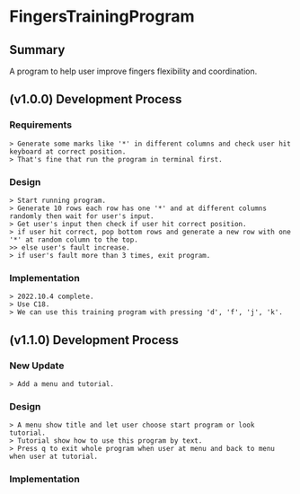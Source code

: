 # FingersTrainingProgram


Summary
---
  A program to help user improve fingers flexibility and coordination.

(v1.0.0) Development Process
---
  ### Requirements
    > Generate some marks like '*' in different columns and check user hit keyboard at correct position.
    > That's fine that run the program in terminal first.
  
  ### Design
    > Start running program.
    > Generate 10 rows each row has one '*' and at different columns randomly then wait for user's input.
    > Get user's input then check if user hit correct position.
    > if user hit correct, pop bottom rows and generate a new row with one '*' at random column to the top.
    >> else user's fault increase.
    > if user's fault more than 3 times, exit program. 
    
  ### Implementation
    > 2022.10.4 complete.
    > Use C18.
    > We can use this training program with pressing 'd', 'f', 'j', 'k'.
    
(v1.1.0) Development Process
---
  ### New Update
    > Add a menu and tutorial.
    
  ### Design
    > A menu show title and let user choose start program or look tutorial.
    > Tutorial show how to use this program by text.
    > Press q to exit whole program when user at menu and back to menu when user at tutorial.
  
  ### Implementation
  
